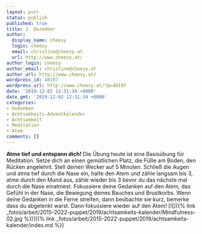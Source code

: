 ```yaml
---
layout: post
status: publish
published: true
title: 2. Dezember
author:
  display_name: cheesy
  login: cheesy
  email: christine@cheesy.at
  url: http://www.cheesy.at/
author_login: cheesy
author_email: christine@cheesy.at
author_url: http://www.cheesy.at/
wordpress_id: 40197
wordpress_url: http://www.cheesy.at/?p=40197
date: '2019-12-02 13:31:34 +0000'
date_gmt: '2019-12-02 12:31:34 +0000'
categories:
- Gedanken
- Achtsamkeits-Adventkalender
- Achtsamkeit
- Meditation
- Atem
comments: []
---
```

 **Atme tief und entspann dich!**
Die Übung heute ist eine Basisübung für Meditation. Setze dich an einen gemütlichen Platz, die Füße am Boden, den Rücken angelehnt. Stell deinen Wecker auf 5 Minuten.
Schließ die Augen und atme tief durch die Nase ein, halte den Atem und zähle langsam bis 3, atme durch den Mund aus, zähle wieder bis 3 bevor du das nächste mal durch die Nase einatmest.
Fokussiere deine Gedanken auf den Atem, das Gefühl in der Nase, die Bewegung deines Bauches und Brustkorbs.
Wenn deine Gedanken in die Ferne streifen, dann beobachte sie kurz, bemerke dass du abgelenkt warst. Dann fokussiere wieder auf den Atem!
[![]({% link _fotos/arbeit/2015-2022-puppet/2019/achtsamkeits-kalender/Mindfulness-02.jpg %})]({% link _fotos/arbeit/2015-2022-puppet/2019/achtsamkeits-kalender/index.md %})
